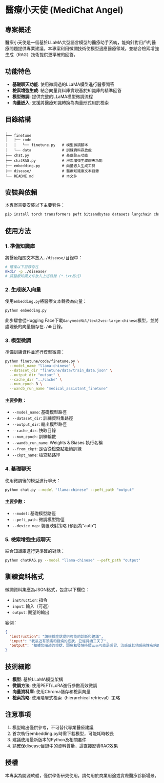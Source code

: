 # 醫療小天使 (MediChat Angel)

## 專案概述

醫療小天使是一個基於LLaMA大型語言模型的醫療助手系統，能夠針對用戶的醫療問題提供專業建議。本專案利用微調技術使模型適應醫療領域，並結合檢索增強生成（RAG）技術提供更準確的回答。

## 功能特色

- **基礎聊天功能**: 使用微調過的LLaMA模型進行醫療問答
- **檢索增強生成**: 結合向量資料庫實現基於知識庫的精準回答
- **模型微調**: 提供完整的LLaMA模型微調流程
- **向量嵌入**: 支援將醫療知識轉換為向量形式用於檢索

## 目錄結構

```
.
├── finetune
│   ├── code
│   │   └── finetune.py   # 模型微調腳本
│   └── data              # 訓練資料存放處
├── chat.py               # 基礎聊天功能
├── chatRAG.py            # 檢索增強生成聊天功能
├── embedding.py          # 向量嵌入生成工具
├── disease/              # 醫療知識庫文本目錄
└── README.md             # 本文件
```

## 安裝與依賴

本專案需要安裝以下主要套件：

```bash
pip install torch transformers peft bitsandbytes datasets langchain chromadb
```


## 使用方法

### 1. 準備知識庫

將醫療相關文本放入`./disease/`目錄中：

```bash
# 確保以下目錄存在
mkdir -p ./disease/
# 將醫療知識文件放入上述目錄 (*.txt格式)
```

### 2. 生成嵌入向量

使用`embedding.py`將醫療文本轉換為向量：

```bash
python embedding.py
```

此步驟會從Hugging Face下載`GanymedeNil/text2vec-large-chinese`模型，並將處理後的向量儲存在`./db`目錄。

### 3. 模型微調

準備訓練資料並進行模型微調：

```bash
python finetune/code/finetune.py \
  --model_name "llama-chinese" \
  --dataset_dir "finetune/data/train_data.json" \
  --output_dir "output" \
  --cache_dir "../cache" \
  --num_epoch 3 \
  --wandb_run_name "medical_assistant_finetune"
```

#### 主要參數：
- `--model_name`: 基礎模型路徑
- `--dataset_dir`: 訓練資料集路徑
- `--output_dir`: 輸出模型路徑
- `--cache_dir`: 快取目錄
- `--num_epoch`: 訓練輪數
- `--wandb_run_name`: Weights & Biases 執行名稱
- `--from_ckpt`: 是否從檢查點繼續訓練
- `--ckpt_name`: 檢查點路徑

### 4. 基礎聊天

使用微調後的模型進行聊天：

```bash
python chat.py --model "llama-chinese" --peft_path "output"
```

#### 主要參數：
- `--model`: 基礎模型路徑
- `--peft_path`: 微調模型路徑
- `--device_map`: 裝置映射策略 (預設為"auto")

### 5. 檢索增強生成聊天

結合知識庫進行更準確的對話：

```bash
python chatRAG.py --model "llama-chinese" --peft_path "output"
```

## 訓練資料格式

微調資料集應為JSON格式，包含以下欄位：
- `instruction`: 指令
- `input`: 輸入（可選）
- `output`: 期望的輸出

範例：
```json
{
  "instruction": "請根據症狀提供可能的診斷和建議",
  "input": "我最近有頭痛和發燒的症狀，已經持續三天了",
  "output": "根據您描述的症狀，頭痛和發燒持續三天可能是感冒、流感或其他感染性疾病的表現..."
}
```

## 技術細節

- **模型**: 基於LLaMA模型架構
- **微調方法**: 使用PEFT/LoRA進行參數高效微調
- **向量資料庫**: 使用Chroma儲存和檢索向量
- **檢索策略**: 使用階層式檢索（hierarchical retrieval）策略

## 注意事項

1. 模型輸出僅供參考，不可替代專業醫療建議
2. 首次執行embedding.py時需下載模型，可能耗時較長
3. 建議使用最新版本的Python及相關套件
4. 請確保disease目錄中的資料質量，這直接影響RAG效果

## 授權
本專案為開源軟體，僅供學術研究使用。請勿用於商業用途或實際醫療診斷場景。
